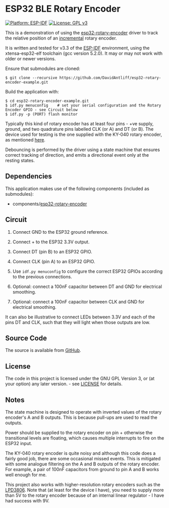 # ESP32 BLE Rotary Encoder

[![Platform: ESP-IDF](https://img.shields.io/badge/ESP--IDF-v3.0%2B-blue.svg)](https://docs.espressif.com/projects/esp-idf/en/stable/get-started/)
[![License: GPL v3](https://img.shields.io/badge/License-GPLv3+-blue.svg)](https://www.gnu.org/licenses/gpl-3.0)

This is a demonstration of using the [esp32-rotary-encoder](https://github.com/DavidAntliff/esp32-rotary-encoder) driver to track the relative position of an [incremental](https://en.wikipedia.org/wiki/Rotary_encoder#Incremental) rotary encoder.

It is written and tested for v3.3 of the [ESP-IDF](https://github.com/espressif/esp-idf) environment, using the xtensa-esp32-elf toolchain (gcc version 5.2.0). It may or may not work with older or newer versions.

Ensure that submodules are cloned:

    $ git clone --recursive https://github.com/DavidAntliff/esp32-rotary-encoder-example.git

Build the application with:

    $ cd esp32-rotary-encoder-example.git
    $ idf.py menuconfig    # set your serial configuration and the Rotary Encoder GPIO - see Circuit below
    $ idf.py -p (PORT) flash monitor

Typically this kind of rotary encoder has at least four pins - +ve supply, ground, and two quadrature pins labelled CLK (or A) and DT (or B). The device used for testing is the one supplied with the KY-040 rotary encoder, as mentioned [here](http://henrysbench.capnfatz.com/henrys-bench/arduino-sensors-and-input/keyes-ky-040-arduino-rotary-encoder-user-manual/).

Debouncing is performed by the driver using a state machine that ensures correct tracking of direction, and emits a directional event only at the resting states.

## Dependencies

This application makes use of the following components (included as submodules):

 * components/[esp32-rotary-encoder](https://github.com/DavidAntliff/esp32-rotary-encoder)

## Circuit

1. Connect GND to the ESP32 ground reference.
1. Connect + to the ESP32 3.3V output.
1. Connect DT (pin B) to an ESP32 GPIO.
1. Connect CLK (pin A) to an ESP32 GPIO.
1. Use `idf.py menuconfig` to configure the correct ESP32 GPIOs according to the previous connections.

1. Optional: connect a 100nF capacitor between DT and GND for electrical smoothing.
1. Optional: connect a 100nF capacitor between CLK and GND for electrical smoothing.

It can also be illustrative to connect LEDs between 3.3V and each of the pins DT and CLK, such that they will light when those outputs are low.

## Source Code

The source is available from [GitHub](https://www.github.com/DavidAntliff/esp32-rotary-encoder-example).

## License

The code in this project is licensed under the GNU GPL Version 3, or (at your option) any later version. - see [LICENSE](LICENSE) for details.

## Notes

The state machine is designed to operate with inverted values of the rotary encoder's A and B outputs. This is because pull-ups are used to read the outputs.

Power should be supplied to the rotary encoder on pin + otherwise the transitional levels are floating, which causes multiple interrupts to fire on the ESP32 input.

The KY-040 rotary encoder is quite noisy and although this code does a fairly good job, there are some occasional missed events. This is mitigated with some analogue filtering on the A and B outputs of the rotary encoder. For example, a pair of 100nF capacitors from ground to pin A and B works well enough for me.

This project also works with higher-resolution rotary encoders such as the [LPD3806](https://www.codrey.com/electronic-circuits/paupers-rotary-encoder/). Note that (at least for the device I have), you need to supply more than 5V to the rotary encoder because of an internal linear regulator - I have had success with 9V.
